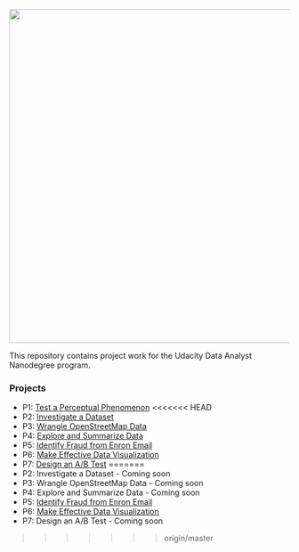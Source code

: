 <img src="https://github.com/wjenkins3/udacity-nanodegree/raw/master/udacity-dand-certificate.png" width="800" height="600">

This repository contains project work for the Udacity Data Analyst Nanodegree program.

### Projects

- P1: [Test a Perceptual Phenomenon](https://github.com/wjenkins3/udacity-nanodegree/tree/master/P1)
<<<<<<< HEAD
- P2: [Investigate a Dataset](https://github.com/wjenkins3/udacity-nanodegree/tree/master/P2%20-%20Investigate%20a%20Dataset)
- P3: [Wrangle OpenStreetMap Data](https://github.com/wjenkins3/udacity-nanodegree/tree/master/P3%20-%20Wrangle%20OpenStreetMap%20Data)
- P4: [Explore and Summarize Data](https://github.com/wjenkins3/udacity-nanodegree/tree/master/P4%20-%20Explore%20and%20Summarize%20Data)
- P5: [Identify Fraud from Enron Email](https://github.com/wjenkins3/udacity-nanodegree/tree/master/P5-machine-learning)
- P6: [Make Effective Data Visualization](https://github.com/wjenkins3/udacity-nanodegree/tree/master/P6%20-%20Make%20Effective%20Data%20Visualization)
- P7: [Design an A/B Test](https://github.com/wjenkins3/udacity-nanodegree/tree/master/P7%20-%20Design%20an%20A%2FB%20Test)
=======
- P2: Investigate a Dataset - Coming soon
- P3: Wrangle OpenStreetMap Data - Coming soon
- P4: Explore and Summarize Data - Coming soon
- P5: [Identify Fraud from Enron Email](https://github.com/wjenkins3/udacity-nanodegree/tree/master/P5-machine-learning)
- P6: [Make Effective Data Visualization](https://github.com/wjenkins3/udacity-nanodegree/tree/master/P6%20-%20Make%20Effective%20Data%20Visualization)
- P7: Design an A/B Test - Coming soon
>>>>>>> origin/master

